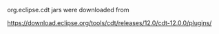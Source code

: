 org.eclipse.cdt jars were downloaded from

https://download.eclipse.org/tools/cdt/releases/12.0/cdt-12.0.0/plugins/
